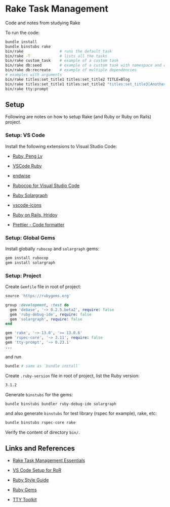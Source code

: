 # Rake Task Management

Code and notes from studying Rake

To run the code:

```sh
bundle install
bundle binstubs rake
bin/rake                # runs the default task
bin/rake -T             # lists all the tasks
bin/rake custom_task    # example of a custom task
bin/rake db:seed        # example of a custom task with namespace and dependencies
bin/rake db:recreate    # example of multiple dependencies
# examples with arguments
bin/rake titles:set_title1 titles:set_title2 TITLE=Blog
bin/rake titles:set_title1 titles:set_title2 "titles:set_title3[Another blog post, Tony]" TITLE=Blog
bin/rake tty:prompt
```

## Setup

Following are notes on how to setup Rake (and Ruby or Ruby on Rails) project.

### Setup: VS Code

Install the following extensions to Visual Studio Code:

- [Ruby, Peng Lv](https://marketplace.visualstudio.com/items?itemName=rebornix.Ruby)

- [VSCode Ruby](https://marketplace.visualstudio.com/items?itemName=wingrunr21.vscode-ruby)

- [endwise](https://marketplace.visualstudio.com/items?itemName=kaiwood.endwise)

- [Rubocop for Visual Studio Code](https://marketplace.visualstudio.com/items?itemName=misogi.ruby-rubocop)

- [Ruby Solargraph](https://marketplace.visualstudio.com/items?itemName=castwide.solargraph)

- [vscode-icons](https://marketplace.visualstudio.com/items?itemName=vscode-icons-team.vscode-icons)

- [Ruby on Rails, Hridoy](https://marketplace.visualstudio.com/items?itemName=hridoy.rails-snippets)

- [Prettier - Code formatter](https://marketplace.visualstudio.com/items?itemName=esbenp.prettier-vscode)

### Setup: Global Gems

Install globally `rubocop` and `solargraph` gems:

```sh
gem install rubocop
gem install solargraph
```

### Setup: Project

Create `Gemfile` file in root of project:

```ruby
source 'https://rubygems.org'

group :development, :test do
  gem 'debase', '~> 0.2.5.beta2', require: false
  gem 'ruby-debug-ide', require: false
  gem 'solargraph', require: false
end

gem 'rake', '~> 13.0', '>= 13.0.6'
gem 'rspec-core', '~> 3.11', require: false
gem 'tty-prompt', '~> 0.23.1'
...
```

and run

```sh
bundle # same as `bundle install`
```

Create `.ruby-version` file in root of project, list the Ruby version:

```sh
3.1.2
```

Generate `binstubs` for the gems:

```sh
bundle binstubs bundler ruby-debug-ide solargraph
```

and also generate `binstubs` for test library (rspec for example), rake, etc:

```sh
bundle binstubs rspec-core rake
```

Verify the content of directory `bin/`.

## Links and References

- [Rake Task Management Essentials](https://www.packtpub.com/product/rake-task-management-essentials/9781783280773?_ga=2.32376122.506841903.1656868867-885678492.1656868867)

- [VS Code Setup for RoR](https://dev.to/abstractart/easy-way-to-setup-debugger-and-autocomplete-for-ruby-in-visual-studio-code-2gcc)

- [Ruby Style Guide](https://github.com/rubocop/ruby-style-guide)

- [Ruby Gems](https://rubygems.org/)

- [TTY Toolkit](https://ttytoolkit.org/)

